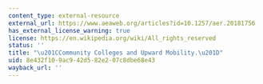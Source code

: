 ```yaml
---
content_type: external-resource
external_url: https://www.aeaweb.org/articles?id=10.1257/aer.20181756
has_external_license_warning: true
license: https://en.wikipedia.org/wiki/All_rights_reserved
status: ''
title: "\u201CCommunity Colleges and Upward Mobility.\u201D"
uid: 8e432f10-9ac9-42d5-82e2-07c8dbe68e43
wayback_url: ''
---
```


